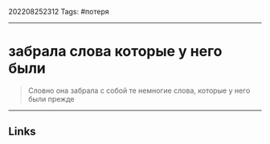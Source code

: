 202208252312
Tags: #потеря

---

# забрала слова которые у него были
> Словно она забрала с собой те немногие слова, которые у него были прежде

---
## Links